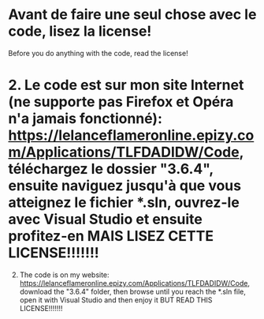 # Avant de faire une seul chose avec le code, lisez la license!
Before you do anything with the code, read the license!

# 2. Le code est sur mon site Internet (ne supporte pas Firefox et Opéra n'a jamais fonctionné): https://lelanceflameronline.epizy.com/Applications/TLFDADIDW/Code, téléchargez le dossier "3.6.4", ensuite naviguez jusqu'à que vous atteignez le fichier *.sln, ouvrez-le avec Visual Studio et ensuite profitez-en MAIS LISEZ CETTE LICENSE!!!!!!!

2. The code is on my website: https://lelanceflameronline.epizy.com/Applications/TLFDADIDW/Code, download the "3.6.4" folder, then browse until you reach the *.sln file, open it with Visual Studio and then enjoy it BUT READ THIS LICENSE!!!!!!!
